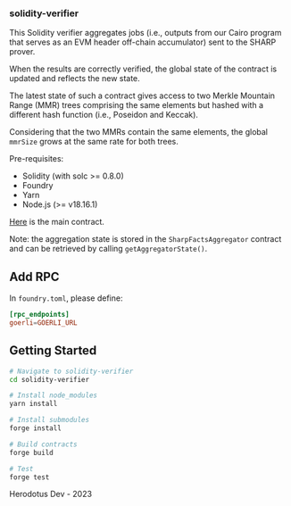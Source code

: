 ### solidity-verifier

This Solidity verifier aggregates jobs (i.e., outputs from our Cairo program that serves as an EVM header off-chain accumulator) sent to the SHARP prover.

When the results are correctly verified, the global state of the contract is updated and reflects the new state.

The latest state of such a contract gives access to two Merkle Mountain Range (MMR) trees comprising the same elements but hashed with a different hash function (i.e., Poseidon and Keccak).

Considering that the two MMRs contain the same elements, the global `mmrSize` grows at the same rate for both trees.

Pre-requisites:

-   Solidity (with solc >= 0.8.0)
-   Foundry
-   Yarn
-   Node.js (>= v18.16.1)

[Here](src/SharpFactsAggregator.sol) is the main contract.

Note: the aggregation state is stored in the `SharpFactsAggregator` contract and can be retrieved by calling `getAggregatorState()`.

## Add RPC

In `foundry.toml`, please define:

```toml
[rpc_endpoints]
goerli=GOERLI_URL
```

## Getting Started

```sh
# Navigate to solidity-verifier
cd solidity-verifier

# Install node_modules
yarn install

# Install submodules
forge install

# Build contracts
forge build

# Test
forge test
```

Herodotus Dev - 2023
